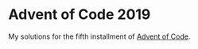 # Advent of Code 2019

My solutions for the fifth installment of [Advent of Code](https://adventofcode.com).
